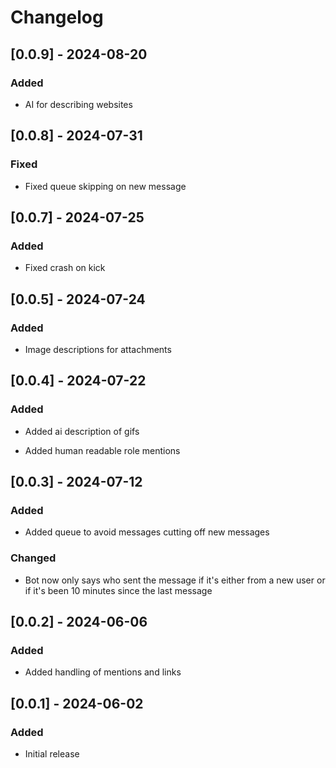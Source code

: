 # Changelog

## [0.0.9] - 2024-08-20

### Added

- AI for describing websites

## [0.0.8] - 2024-07-31

### Fixed

- Fixed queue skipping on new message

## [0.0.7] - 2024-07-25

### Added

- Fixed crash on kick

## [0.0.5] - 2024-07-24

### Added

- Image descriptions for attachments

## [0.0.4] - 2024-07-22

### Added

- Added ai description of gifs

- Added human readable role mentions

## [0.0.3] - 2024-07-12

### Added

- Added queue to avoid messages cutting off new messages

### Changed

- Bot now only says who sent the message if it's either from a new user or if it's been 10 minutes since the last message

## [0.0.2] - 2024-06-06

### Added

- Added handling of mentions and links

## [0.0.1] - 2024-06-02

### Added

- Initial release
